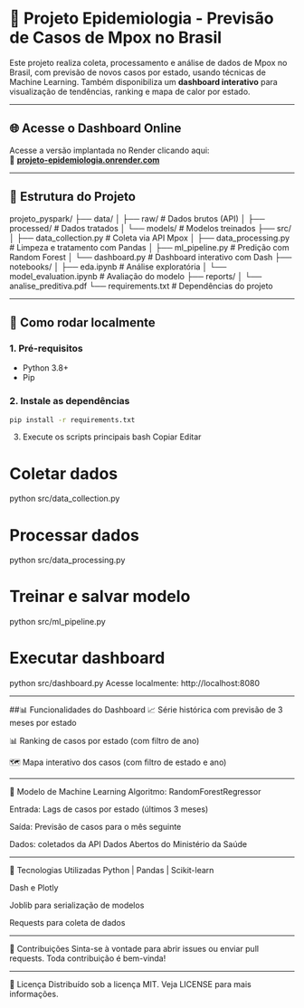 # 🧪 Projeto Epidemiologia - Previsão de Casos de Mpox no Brasil

Este projeto realiza coleta, processamento e análise de dados de Mpox no Brasil, com previsão de novos casos por estado, usando técnicas de Machine Learning. Também disponibiliza um **dashboard interativo** para visualização de tendências, ranking e mapa de calor por estado.

---

## 🌐 Acesse o Dashboard Online

Acesse a versão implantada no Render clicando aqui:  
🔗 **[projeto-epidemiologia.onrender.com](https://projeto-epidemiologia.onrender.com)**

---

## 📁 Estrutura do Projeto

projeto_pyspark/
├── data/
│ ├── raw/ # Dados brutos (API)
│ ├── processed/ # Dados tratados
│ └── models/ # Modelos treinados
├── src/
│ ├── data_collection.py # Coleta via API Mpox
│ ├── data_processing.py # Limpeza e tratamento com Pandas
│ ├── ml_pipeline.py # Predição com Random Forest
│ └── dashboard.py # Dashboard interativo com Dash
├── notebooks/
│ ├── eda.ipynb # Análise exploratória
│ └── model_evaluation.ipynb # Avaliação do modelo
├── reports/
│ └── analise_preditiva.pdf
└── requirements.txt # Dependências do projeto

---

## 🚀 Como rodar localmente

### 1. Pré-requisitos

- Python 3.8+
- Pip

### 2. Instale as dependências

```bash
pip install -r requirements.txt
```
3. Execute os scripts principais
bash
Copiar
Editar
# Coletar dados
python src/data_collection.py

# Processar dados
python src/data_processing.py

# Treinar e salvar modelo
python src/ml_pipeline.py

# Executar dashboard
python src/dashboard.py
Acesse localmente: http://localhost:8080

---

##📊 Funcionalidades do Dashboard
📈 Série histórica com previsão de 3 meses por estado

📊 Ranking de casos por estado (com filtro de ano)

🗺️ Mapa interativo dos casos (com filtro de estado e ano)

---

🤖 Modelo de Machine Learning
Algoritmo: RandomForestRegressor

Entrada: Lags de casos por estado (últimos 3 meses)

Saída: Previsão de casos para o mês seguinte

Dados: coletados da API Dados Abertos do Ministério da Saúde

---

🧰 Tecnologias Utilizadas
Python | Pandas | Scikit-learn

Dash e Plotly

Joblib para serialização de modelos

Requests para coleta de dados

---

🤝 Contribuições
Sinta-se à vontade para abrir issues ou enviar pull requests. Toda contribuição é bem-vinda!

---

📄 Licença
Distribuído sob a licença MIT. Veja LICENSE para mais informações.





